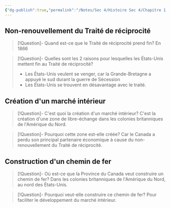 ```yaml
---
{"dg-publish":true,"permalink":"/Notes/Sec 4/Histoire Sec 4/Chapitre 1：La formation du régime fédéral canadien (1840 - 1896)/Dossier 3：Vers la fédération canadienne (1864-1867)/2. Les causes économiques/"}
---
```



## Non-renouvellement du Traité de réciprocité

>[!Question]- Quand est-ce que le Traité de réciprocité prend fin?
>En 1866

>[!Question]- Quelles sont les 2 raisons pour lesquelles les États-Unis mettent fin au Traité de réciprocité?
>- Les États-Unis veulent se venger, car la Grande-Bretagne a appuyé le sud durant la guerre de Sécession
>- Les États-Unis se trouvent en désavantage avec le traité.

## Création d'un marché intérieur

>[!Question]- C'est quoi la création d'un marché intérieur?
>C'est la création d'une zone de libre-échange dans les colonies britanniques de l'Amérique du Nord.

>[!Question]- Pourquoi cette zone est-elle créée?
>Car le Canada a perdu son principal partenaire économique à cause du non-renouvellement du Traité de réciprocité.

## Construction d'un chemin de fer

>[!Question]- Où est-ce que la Province du Canada veut construire un chemin de fer?
>Dans les colonies britanniques de l'Amérique du Nord, au nord des États-Unis.

>[!Question]- Pourquoi veut-elle construire ce chemin de fer?
>Pour faciliter le développement du marché intérieur.

